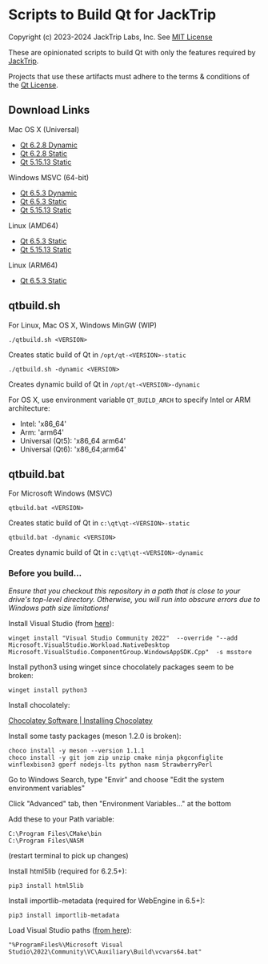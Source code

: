 # Scripts to Build Qt for JackTrip

Copyright (c) 2023-2024 JackTrip Labs, Inc.
See [MIT License](LICENSE)

These are opinionated scripts to build Qt with only the features required by [JackTrip](https://github.com/jacktrip/jacktrip).

Projects that use these artifacts must adhere to the terms & conditions of the [Qt License](https://www.qt.io/licensing/).

## Download Links

Mac OS X (Universal)
* [Qt 6.2.8 Dynamic](https://files.jacktrip.org/contrib/qt/qt-6.2.8-dynamic-osx.tar.gz)
* [Qt 6.2.8 Static](https://files.jacktrip.org/contrib/qt/qt-6.2.8-static-osx.tar.gz)
* [Qt 5.15.13 Static](https://files.jacktrip.org/contrib/qt/qt-5.15.13-static-osx.tar.gz)

Windows MSVC (64-bit)
* [Qt 6.5.3 Dynamic](https://files.jacktrip.org/contrib/qt/qt-6.5.3-dynamic-win.zip)
* [Qt 6.5.3 Static](https://files.jacktrip.org/contrib/qt/qt-6.5.3-static-win.zip)
* [Qt 5.15.13 Static](https://files.jacktrip.org/contrib/qt/qt-5.15.13-static-win.zip)

Linux (AMD64)
* [Qt 6.5.3 Static](https://files.jacktrip.org/contrib/qt/qt-6.5.3-static-linux-amd64.tar.gz)
* [Qt 5.15.13 Static](https://files.jacktrip.org/contrib/qt/qt-5.15.13-static-linux-amd64.tar.gz)

Linux (ARM64)
* [Qt 6.5.3 Static](https://files.jacktrip.org/contrib/qt/qt-6.5.3-static-linux-arm64.tar.gz)


## qtbuild.sh

For Linux, Mac OS X, Windows MinGW (WIP)

`./qtbuild.sh <VERSION>`

Creates static build of Qt in `/opt/qt-<VERSION>-static`

`./qtbuild.sh -dynamic <VERSION>`

Creates dynamic build of Qt in `/opt/qt-<VERSION>-dynamic`

For OS X, use environment variable `QT_BUILD_ARCH` to specify Intel or ARM architecture:

* Intel: 'x86_64'
* Arm: 'arm64'
* Universal (Qt5): 'x86_64 arm64'
* Universal (Qt6): 'x86_64;arm64'


## qtbuild.bat

For Microsoft Windows (MSVC)

`qtbuild.bat <VERSION>`

Creates static build of Qt in `c:\qt\qt-<VERSION>-static`

`qtbuild.bat -dynamic <VERSION>`

Creates dynamic build of Qt in `c:\qt\qt-<VERSION>-dynamic`

### Before you build...

_Ensure that you checkout this repository in a path that is close to your drive's top-level
directory. Otherwise, you will run into obscure errors due to Windows path size limitations!_

Install Visual Studio (from [here](https://learn.microsoft.com/en-us/windows/apps/windows-app-sdk/set-up-your-development-environment?tabs=cs-vs-community%2Ccpp-vs-community%2Cvs-2022-17-1-a%2Cvs-2022-17-1-b)):

```
winget install "Visual Studio Community 2022"  --override "--add Microsoft.VisualStudio.Workload.NativeDesktop Microsoft.VisualStudio.ComponentGroup.WindowsAppSDK.Cpp"  -s msstore
```

Install python3 using winget since chocolately packages seem to be broken:

```
winget install python3
```

Install chocolately:

[Chocolatey Software | Installing Chocolatey](https://chocolatey.org/install)

Install some tasty packages (meson 1.2.0 is broken):

```
choco install -y meson --version 1.1.1
choco install -y git jom zip unzip cmake ninja pkgconfiglite winflexbison3 gperf nodejs-lts python nasm StrawberryPerl
```

Go to Windows Search, type "Envir" and choose "Edit the system environment variables"

Click "Advanced" tab, then "Environment Variables..." at the bottom

Add these to your Path variable:

```
C:\Program Files\CMake\bin
C:\Program Files\NASM
```

(restart terminal to pick up changes)

Install html5lib (required for 6.2.5+):
```
pip3 install html5lib
```

Install importlib-metadata (required for WebEngine in 6.5+):
```
pip3 install importlib-metadata
```

Load Visual Studio paths ([from here](https://learn.microsoft.com/en-us/cpp/build/building-on-the-command-line?view=msvc-160)):
```
"%ProgramFiles%\Microsoft Visual Studio\2022\Community\VC\Auxiliary\Build\vcvars64.bat"
```